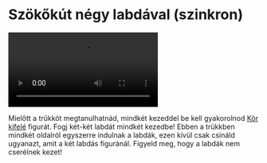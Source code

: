 # Szökőkút négy labdával (szinkron)

![foursynchronous](/videos/mp4/foursynchronous.mp4)

Mielőtt a trükköt megtanulhatnád, mindkét kezeddel be kell gyakorolnod [Kör kifelé](#kor-kifele) figurát. Fogj két-két labdát mindkét kezedbe! Ebben a trükkben mindkét oldalról egyszerre indulnak a labdák, ezen kívül csak csináld ugyanazt, amit a két labdás figuránál. Figyeld meg, hogy a labdák nem cserélnek kezet!


